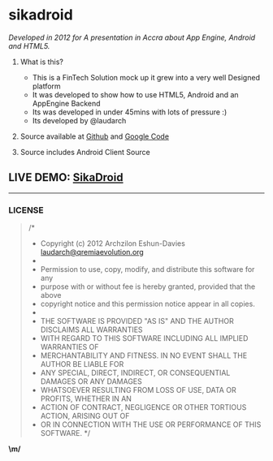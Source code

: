 # sikadroid #

_Developed in 2012 for A presentation in Accra about App Engine, Android and HTML5._

1. What is this?
	* This is a FinTech Solution mock up it grew into a very well Designed platform
	* It was developed to show how to use HTML5, Android and an AppEngine Backend
	* Its was developed in under 45mins with lots of pressure :)
	* Its developed by @laudarch

2. Source available at [Github](https://github.com/laudarch/sikadroid "Github Repo") and [Google Code](https://code.google.com/archive/p/sika-droid/)

3. Source includes Android Client Source

## LIVE DEMO: [SikaDroid](https://sikadroid.appspot.com/) ##

- - - - 

### LICENSE
>
>/*
> * Copyright (c) 2012 Archzilon Eshun-Davies <laudarch@qremiaevolution.org>
> *
> * Permission to use, copy, modify, and distribute this software for any
> * purpose with or without fee is hereby granted, provided that the above
> * copyright notice and this permission notice appear in all copies.
> *
> * THE SOFTWARE IS PROVIDED "AS IS" AND THE AUTHOR DISCLAIMS ALL WARRANTIES
> * WITH REGARD TO THIS SOFTWARE INCLUDING ALL IMPLIED WARRANTIES OF
> * MERCHANTABILITY AND FITNESS. IN NO EVENT SHALL THE AUTHOR BE LIABLE FOR
> * ANY SPECIAL, DIRECT, INDIRECT, OR CONSEQUENTIAL DAMAGES OR ANY DAMAGES
> * WHATSOEVER RESULTING FROM LOSS OF USE, DATA OR PROFITS, WHETHER IN AN
> * ACTION OF CONTRACT, NEGLIGENCE OR OTHER TORTIOUS ACTION, ARISING OUT OF
> * OR IN CONNECTION WITH THE USE OR PERFORMANCE OF THIS SOFTWARE.
> */
>
__\m/__